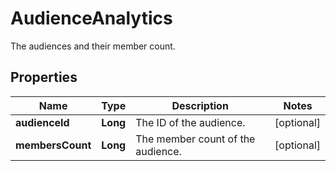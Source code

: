 

# AudienceAnalytics

The audiences and their member count.
## Properties

Name | Type | Description | Notes
------------ | ------------- | ------------- | -------------
**audienceId** | **Long** | The ID of the audience. |  [optional]
**membersCount** | **Long** | The member count of the audience. |  [optional]



